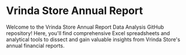 # Vrinda Store Annual Report
 Welcome to the Vrinda Store Annual Report Data Analysis GitHub repository! Here, you'll find comprehensive Excel spreadsheets and analytical tools to dissect and gain valuable insights from Vrinda Store's annual financial reports.

